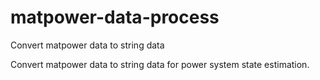 # matpower-data-process
Convert matpower data to string data

Convert matpower data to string data for power system state estimation.
